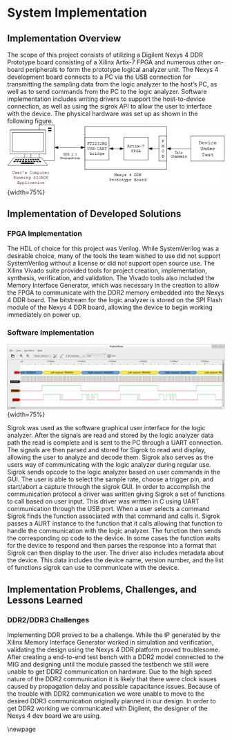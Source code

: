 # System Implementation #

## Implementation Overview ##
<!-- [This chapter describes your implementation scope, used platform and language, dependent hardware/software, and implementation dependencies.] -->
The scope of this project consists of utilizing a Digilent Nexys 4 DDR Prototype board consisting of a Xilinx Artix-7 FPGA and numerous other on-board peripherals to form the prototype logical analyzer unit. The Nexys 4 development board connects to a PC via the USB connection for transmitting the sampling data from the logic analyzer to the host’s PC, as well as to send commands from the PC to the logic analyzer. Software implementation includes writing drivers to support the host-to-device connection, as well as using the sigrok API to allow the user to interface with the device. The physical hardware was set up as shown in the following figure.
![Physical design of the Logic Analyzer project](/images/physical_system.png){width=75%}

## Implementation of Developed Solutions ##
<!-- [Present the detailed solutions, such as techniques, methods, algorithms, etc.]  -->
### FPGA Implementation ###
The HDL of choice for this project was Verilog. While SystemVerilog was a desirable choice, many of the tools the team wished to use did not support SystemVerilog without a license or did not support open source use. The Xilinx Vivado suite provided tools for project creation, implementation, synthesis, verification, and validation. The Vivado tools also included the Memory Interface Generator, which was necessary in the creation to allow the FPGA to communicate with the DDR2 memory embedded into the Nexys 4 DDR board. The bitstream for the logic analyzer is stored on the SPI Flash module of the Nexys 4 DDR board, allowing the device to begin working immediately on power up.
### Software Implementation ###
![I2S Stereo signal waveform displayed and decoded using Sigrok Pulseview](/images/i2s-decode.png){width=75%}

Sigrok was used as the software graphical user interface for the logic analyzer. After the signals are read and stored by the logic analyzer data path the read is complete and is sent to the PC through a UART connection. The signals are then parsed and stored for Sigrok to read and display, allowing the user to analyze and decode them. Sigrok also serves as the users way of communicating with the logic analyzer during regular use. Sigrok sends opcode to the logic analyzer based on user commands in the GUI. The user is able to select the sample rate, choose a trigger pin, and start/abort a capture through the sigrok GUI.
In order to accomplish the communication protocol a driver was written giving Sigrok a set of functions to call based on user input. This driver was written in C using UART communication through the USB port. When a user selects a command Sigrok finds the function associated with that command and calls it. Sigrok passes a AURT instance to the function that it calls allowing that function to handle the communication with the logic analyzer. The function then sends the corresponding op code to the device. In some cases the function waits for the device to respond and then parses the response into a format that Sigrok can then display to the user.
The driver also includes metadata about the device. This data includes the device name, version number, and the list of functions sigrok can use to communicate with the device.

## Implementation Problems, Challenges, and Lessons Learned ##
<!-- [High light the major implementation problems and challenges. It also summarizes the implementation lessons learned.] -->
### DDR2/DDR3 Challenges ###
Implementing DDR proved to be a challenge. While the IP generated by the Xilinx Memory Interface Generator worked in simulation and verification, validating the design using the Nexys 4 DDR platform proved troublesome. After creating a end-to-end test bench with a DDR2 model connected to the MIG and designing until the module passed the testbench we still were unable to get DDR2 communication on hardware. Due to the high speed nature of the DDR2 communication it is likely that there were clock issues caused by propagation delay and possible capacitance issues.
Because of the trouble with DDR2 communication we were unable to move to the desired DDR3 communication originally planned in our design. In order to get DDR2 working we communicated with Digilent, the designer of the Nexys 4 dev board we are using.

\newpage
